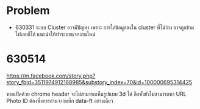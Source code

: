 # Problem
- 630331 ระบบ Cluster อาจมีปัญหา เพราะ การใส่ข้อมูลลงใน cluster  ที่ไม่ว่าง อาจถูกข้ามไปเลยก็ได้ แนะนำให้ทำระบบแจกงานใหม่

# 630514
https://m.facebook.com/story.php?story_fbid=3511974912168985&substory_index=70&id=100000695314425

หากเปิดด้วย  chrome header จะไม่สามารถเห็นรูปแบบ 3d ได้ อีกทั้งยังไม่สามารถหา URL Photo ID ต้องพึ่งการอ่านจากแท๊ก data-ft อย่างเดียว
